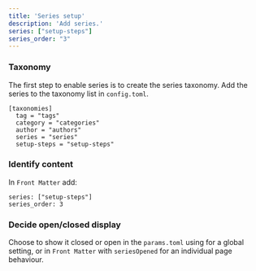 ```yaml
---
title: 'Series setup'
description: 'Add series.'
series: ["setup-steps"]
series_order: "3"
---
```


### Taxonomy

The first step to enable series is to create the series taxonomy. Add the series to the taxonomy list in `config.toml`.

```
[taxonomies]
  tag = "tags"
  category = "categories"
  author = "authors"
  series = "series"
  setup-steps = "setup-steps"
```

### Identify content
In `Front Matter` add:
```
series: ["setup-steps"]
series_order: 3
```

### Decide open/closed display
Choose to show it closed or open in the `params.toml` using for a global setting, or in `Front Matter` with `seriesOpened` for an individual page behaviour.